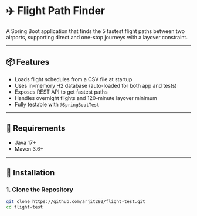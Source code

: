 # ✈️ Flight Path Finder

A Spring Boot application that finds the 5 fastest flight paths between two airports, supporting direct and one-stop journeys with a layover constraint.

---

## 📦 Features

- Loads flight schedules from a CSV file at startup
- Uses in-memory H2 database (auto-loaded for both app and tests)
- Exposes REST API to get fastest paths
- Handles overnight flights and 120-minute layover minimum
- Fully testable with `@SpringBootTest`

---

## 🚀 Requirements

- Java 17+
- Maven 3.6+

---

## 📁 Installation

### 1. Clone the Repository
```bash
git clone https://github.com/arjit292/flight-test.git
cd flight-test
